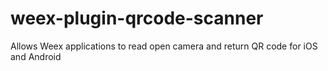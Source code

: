 # weex-plugin-qrcode-scanner
Allows Weex applications to read open camera and return QR code for iOS and Android
